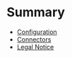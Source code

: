 # Summary

* [Configuration](configuration.md)
* [Connectors](connectors.md)
* [Legal Notice](notice.md)

